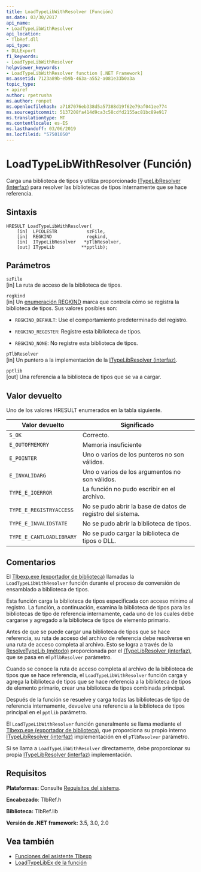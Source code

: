 ```yaml
---
title: LoadTypeLibWithResolver (Función)
ms.date: 03/30/2017
api_name:
- LoadTypeLibWithResolver
api_location:
- TlbRef.dll
api_type:
- DLLExport
f1_keywords:
- LoadTypeLibWithResolver
helpviewer_keywords:
- LoadTypeLibWithResolver function [.NET Framework]
ms.assetid: 7123a89b-eb9b-463a-a552-a081e33b0a3a
topic_type:
- apiref
author: rpetrusha
ms.author: ronpet
ms.openlocfilehash: a7187076eb338d5a57388d19f62e79af041ee774
ms.sourcegitcommit: 5137208fa414d9ca3c58cdfd2155ac81bc89e917
ms.translationtype: MT
ms.contentlocale: es-ES
ms.lasthandoff: 03/06/2019
ms.locfileid: "57501050"
---
```

# <a name="loadtypelibwithresolver-function"></a>LoadTypeLibWithResolver (Función)
Carga una biblioteca de tipos y utiliza proporcionado [ITypeLibResolver (interfaz)](../../../../docs/framework/unmanaged-api/tlbexp/itypelibresolver-interface.md) para resolver las bibliotecas de tipos internamente que se hace referencia.  
  
## <a name="syntax"></a>Sintaxis  
  
```  
HRESULT LoadTypeLibWithResolver(  
    [in]  LPCOLESTR           szFile,  
    [in]  REGKIND             regkind,  
    [in]  ITypeLibResolver   *pTlbResolver,  
    [out] ITypeLib          **pptlib);  
```  
  
## <a name="parameters"></a>Parámetros  
 `szFile`  
 [in] La ruta de acceso de la biblioteca de tipos.  
  
 `regkind`  
 [in] Un [enumeración REGKIND](https://docs.microsoft.com/previous-versions/windows/desktop/api/oleauto/ne-oleauto-tagregkind) marca que controla cómo se registra la biblioteca de tipos. Sus valores posibles son:  
  
-   `REGKIND_DEFAULT`: Use el comportamiento predeterminado del registro.  
  
-   `REGKIND_REGISTER`: Registre esta biblioteca de tipos.  
  
-   `REGKIND_NONE`: No registre esta biblioteca de tipos.  
  
 `pTlbResolver`  
 [in] Un puntero a la implementación de la [ITypeLibResolver (interfaz)](../../../../docs/framework/unmanaged-api/tlbexp/itypelibresolver-interface.md).  
  
 `pptlib`  
 [out] Una referencia a la biblioteca de tipos que se va a cargar.  
  
## <a name="return-value"></a>Valor devuelto  
 Uno de los valores HRESULT enumerados en la tabla siguiente.  
  
|Valor devuelto|Significado|  
|------------------|-------------|  
|`S_OK`|Correcto.|  
|`E_OUTOFMEMORY`|Memoria insuficiente|  
|`E_POINTER`|Uno o varios de los punteros no son válidos.|  
|`E_INVALIDARG`|Uno o varios de los argumentos no son válidos.|  
|`TYPE_E_IOERROR`|La función no pudo escribir en el archivo.|  
|`TYPE_E_REGISTRYACCESS`|No se pudo abrir la base de datos de registro del sistema.|  
|`TYPE_E_INVALIDSTATE`|No se pudo abrir la biblioteca de tipos.|  
|`TYPE_E_CANTLOADLIBRARY`|No se pudo cargar la biblioteca de tipos o DLL.|  
  
## <a name="remarks"></a>Comentarios  
 El [Tlbexp.exe (exportador de biblioteca)](../../../../docs/framework/tools/tlbexp-exe-type-library-exporter.md) llamadas la `LoadTypeLibWithResolver` función durante el proceso de conversión de ensamblado a biblioteca de tipos.  
  
 Esta función carga la biblioteca de tipos especificada con acceso mínimo al registro. La función, a continuación, examina la biblioteca de tipos para las bibliotecas de tipo de referencia internamente, cada uno de los cuales debe cargarse y agregado a la biblioteca de tipos de elemento primario.  
  
 Antes de que se puede cargar una biblioteca de tipos que se hace referencia, su ruta de acceso del archivo de referencia debe resolverse en una ruta de acceso completa al archivo. Esto se logra a través de la [ResolveTypeLib (método)](../../../../docs/framework/unmanaged-api/tlbexp/resolvetypelib-method.md) proporcionada por el [ITypeLibResolver (interfaz)](../../../../docs/framework/unmanaged-api/tlbexp/itypelibresolver-interface.md), que se pasa en el `pTlbResolver` parámetro.  
  
 Cuando se conoce la ruta de acceso completa al archivo de la biblioteca de tipos que se hace referencia, el `LoadTypeLibWithResolver` función carga y agrega la biblioteca de tipos que se hace referencia a la biblioteca de tipos de elemento primario, crear una biblioteca de tipos combinada principal.  
  
 Después de la función se resuelve y carga todas las bibliotecas de tipo de referencia internamente, devuelve una referencia a la biblioteca de tipos principal en el `pptlib` parámetro.  
  
 El `LoadTypeLibWithResolver` función generalmente se llama mediante el [Tlbexp.exe (exportador de biblioteca)](../../../../docs/framework/tools/tlbexp-exe-type-library-exporter.md), que proporciona su propio interno [ITypeLibResolver (interfaz)](../../../../docs/framework/unmanaged-api/tlbexp/itypelibresolver-interface.md) implementación en el `pTlbResolver` parámetro.  
  
 Si se llama a `LoadTypeLibWithResolver` directamente, debe proporcionar su propia [ITypeLibResolver (interfaz)](../../../../docs/framework/unmanaged-api/tlbexp/itypelibresolver-interface.md) implementación.  
  
## <a name="requirements"></a>Requisitos  
 **Plataformas:** Consulte [Requisitos del sistema](../../../../docs/framework/get-started/system-requirements.md).  
  
 **Encabezado**: TlbRef.h  
  
 **Biblioteca:** TlbRef.lib  
  
 **Versión de .NET framework:** 3.5, 3.0, 2.0  
  
## <a name="see-also"></a>Vea también
- [Funciones del asistente Tlbexp](../../../../docs/framework/unmanaged-api/tlbexp/index.md)
- [LoadTypeLibEx de la función](https://docs.microsoft.com/previous-versions/windows/desktop/api/oleauto/nf-oleauto-loadtypelibex)
